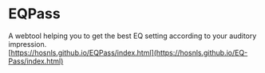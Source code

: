 # EQPass
  
A webtool helping you to get the best EQ setting according to your auditory impression.  
[https://hosnls.github.io/EQPass/index.html](https://hosnls.github.io/EQ-Pass/index.html)  


